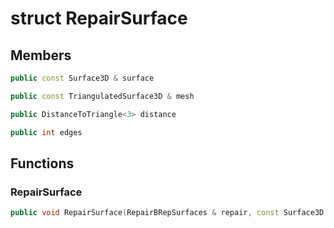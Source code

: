 # struct RepairSurface


## Members

```cpp
public const Surface3D & surface
```

```cpp
public const TriangulatedSurface3D & mesh
```

```cpp
public DistanceToTriangle<3> distance
```

```cpp
public int edges
```



## Functions

### RepairSurface

```cpp
public void RepairSurface(RepairBRepSurfaces & repair, const Surface3D & surface_in)
```




